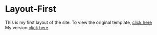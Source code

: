 # Layout-First
This is my first layout of the site. 
To view the original template, [click here](https://www.figma.com/file/SPAWT6s7XuBLkAf8RQlsMy/Untitled-(Copy)?node-id=1%3A2&t=itygjQ8L3f7vvgqP-0)
My version [click here](https://an6ur.github.io/Layout-First/)
